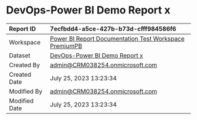 



# DevOps-Power BI Demo Report x

|Report ID|7ecfbdd4-a5ce-427b-b73d-cfff984586f6|
| :--- | :--- |
|Workspace|[Power BI Report Documentation Test Workspace PremiumPB](../Workspaces/Power-BI-Report-Documentation-Test-Workspace-PremiumPB.md)|
|Dataset|[DevOps-Power BI Demo Report x](../Datasets/DevOps-Power-BI-Demo-Report-x.md)|
|Created By|admin@CRM038254.onmicrosoft.com|
|Created Date|July 25, 2023 13:23:34|
|Modified By|admin@CRM038254.onmicrosoft.com|
|Modified Date|July 25, 2023 13:23:34|
